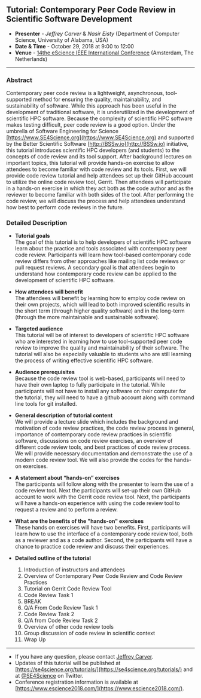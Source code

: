
## Tutorial: Contemporary Peer Code Review in Scientific Software Development
* **Presenter** - *Jeffrey Carver* & *Nasir Eisty* (Department of Computer Science, University of Alabama, USA)
* **Date & Time** - October 29, 2018 at 9:00 to 12:00
* **Venue** - [14the eScience IEEE International Conference](https://www.escience2018.com/) (Amsterdam, The Netherlands)

---

### Abstract

Contemporary peer code review is a lightweight, asynchronous, tool-supported method for ensuring the quality, maintainability, and sustainability of software. While this approach has been useful in the development of traditional software, it is underutilized in the development of scientific HPC software. Because the complexity of scientific HPC software makes testing difficult, peer code review is a good option. Under the umbrella of Software Engineering for Science [https://www.SE4Science.org](https://www.SE4Science.org) and supported by the Better Scientific Software [http://BSSw.io](http://BSSw.io) initiative, this tutorial introduces scientific HPC developers (and students) to the concepts of code review and its tool support. After background lectures on important topics, this tutorial will provide hands-on exercise to allow attendees to become familiar with code review and its tools. First, we will provide code review tutorial and help attendees set up their GitHub account to utilize the online code review tool, Gerrit. Then attendees will participate in a hands-on exercise in which they act both as the code author and as the reviewer to become familiar with both sides of the tool. After performing the code review, we will discuss the process and help attendees understand how best to perform code reviews in the future.

### Detailed Description
* **Tutorial goals** <br>
    The goal of this tutorial is to help developers of scientific HPC software learn about the practice and tools associated with contemporary peer code review. Participants will learn how tool-based contemporary code review differs from other approaches like mailing list code reviews or pull request reviews. A secondary goal is that attendees begin to understand how contemporary code review can be applied to the development of scientific HPC software. 
* **How attendees will benefit** <br>
    The attendees will benefit by learning how to employ code review on their own projects, which will lead to both improved scientific results in the short term (through higher quality software) and in the long-term (through the more maintainable and sustainable software).
* **Targeted audience** <br>
    This tutorial will be of interest to developers of scientific HPC software who are interested in learning how to use tool-supported peer code review to improve the quality and maintainability of their software. The tutorial will also be especially valuable to students who are still learning the process of writing effective scientific HPC software.
* **Audience prerequisites** <br>
    Because the code review tool is web-based, participants will need to have their own laptop to fully participate in the tutorial. While participants will not have to install any software on their computer for the tutorial, they will need to have a github account along with command line tools for git installed. 
* **General description of tutorial content** <br>
    We will provide a lecture slide which includes the background and motivation of code review practices, the code review process in general, importance of contemporary code review practices in scientific software, discussions on code review exercises, an overview of different code review tools, and best practices of code review process. We will provide necessary documentation and demonstrate the use of a modern code review tool. We will also provide the codes for the hands-on exercises. 
* **A statement about “hands-on” exercises** <br>
    The participants will follow along with the presenter to learn the use of a code review tool. Next the participants will set-up their own GitHub account to work with the Gerrit code review tool. Next, the participants will have a hands-on experience with using the code review tool to request a review and to perform a review. 
*   **What are the benefits of the "hands-on" exercises** <br>
    These hands on exercises will have two benefits. First, participants will learn how to use the interface of a contemporary code review tool, both as a reviewer and as a code author. Second, the participants will have a chance to practice code review and discuss their experiences.

* **Detailed outline of the tutorial** 
    1. Introduction of instructors and attendees 
    2. Overview of Contemporary Peer Code Review and Code Review Practices
    3. Tutorial on Gerrit Code Review Tool 
    4. Code Review Task 1 
    5. BREAK
    6. Q/A From Code Review Task 1 
    7. Code Review Task 2 
    8. Q/A from Code Review Task 2 
    9. Overview of other code review tools 
    10. Group discussion of code review in scientific context 
    11. Wrap Up 

---
* If you have any question, please contact [Jeffrey Carver](http://carver.cs.ua.edu/).
* Updates of this tutorial will be published at [https://se4science.org/tutorials/](https://se4science.org/tutorials/) and at [@SE4Science](https://twitter.com/SE4Science) on Twitter. 
* Conference registration information is available at [https://www.escience2018.com/](https://www.escience2018.com/).